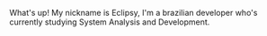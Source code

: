 What's up! My nickname is Eclipsy, I'm a brazilian developer who's currently studying System Analysis and Development.
